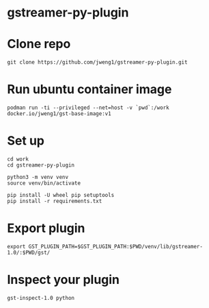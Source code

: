 # gstreamer-py-plugin

# Clone repo
```
git clone https://github.com/jweng1/gstreamer-py-plugin.git
```
# Run ubuntu container image 
```
podman run -ti --privileged --net=host -v `pwd`:/work docker.io/jweng1/gst-base-image:v1
```

# Set up
```
cd work
cd gstreamer-py-plugin

python3 -m venv venv
source venv/bin/activate

pip install -U wheel pip setuptools
pip install -r requirements.txt
```

# Export plugin 
```
export GST_PLUGIN_PATH=$GST_PLUGIN_PATH:$PWD/venv/lib/gstreamer-1.0/:$PWD/gst/
```

# Inspect your plugin 
```
gst-inspect-1.0 python 
```
